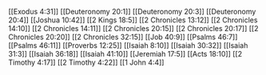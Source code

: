 [[Exodus 4:31]]
[[Deuteronomy 20:1]]
[[Deuteronomy 20:3]]
[[Deuteronomy 20:4]]
[[Joshua 10:42]]
[[2 Kings 18:5]]
[[2 Chronicles 13:12]]
[[2 Chronicles 14:10]]
[[2 Chronicles 14:11]]
[[2 Chronicles 20:15]]
[[2 Chronicles 20:17]]
[[2 Chronicles 20:20]]
[[2 Chronicles 32:15]]
[[Job 40:9]]
[[Psalms 46:7]]
[[Psalms 46:11]]
[[Proverbs 12:25]]
[[Isaiah 8:10]]
[[Isaiah 30:32]]
[[Isaiah 31:3]]
[[Isaiah 36:18]]
[[Isaiah 41:10]]
[[Jeremiah 17:5]]
[[Acts 18:10]]
[[2 Timothy 4:17]]
[[2 Timothy 4:22]]
[[1 John 4:4]]
